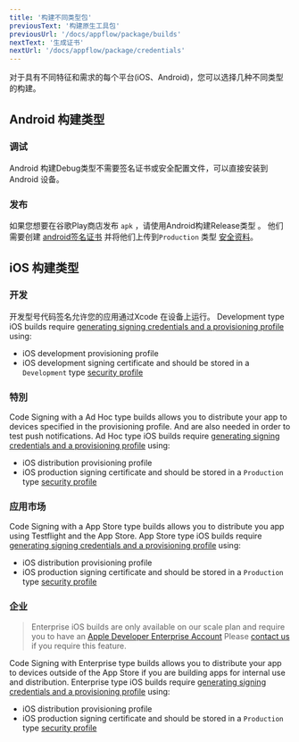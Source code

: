 ```yaml
---
title: '构建不同类型包'
previousText: '构建原生工具包'
previousUrl: '/docs/appflow/package/builds'
nextText: '生成证书'
nextUrl: '/docs/appflow/package/credentials'
---
```


对于具有不同特征和需求的每个平台(iOS、Android)，您可以选择几种不同类型的构建。

## Android 构建类型

### 调试

Android 构建Debug类型不需要签名证书或安全配置文件，可以直接安装到 Android 设备。

### 发布

如果您想要在谷歌Play商店发布 `apk` ，请使用Android构建Release类型 。 他们需要创建 [android签名证书](/docs/appflow/package/credentials#android-credentials) 并将他们上传到`Production` 类型 [安全资料](/docs/appflow/package/adding-credentials#uploading-credentials)。

## iOS 构建类型

### 开发

开发型号代码签名允许您的应用通过Xcode 在设备上运行。 Development type iOS builds require [generating signing credentials and a provisioning profile](/docs/appflow/package/credentials#android-credentials) using:

* iOS development provisioning profile
* iOS development signing certificate and should be stored in a `Development` type [security profile](/docs/appflow/package/adding-credentials#uploading-credentials)

### 特別

Code Signing with a Ad Hoc type builds allows you to distribute your app to devices specified in the provisioning profile. And are also needed in order to test push notifications. Ad Hoc type iOS builds require [generating signing credentials and a provisioning profile](/docs/appflow/package/credentials#android-credentials) using:

* iOS distribution provisioning profile
* iOS production signing certificate and should be stored in a `Production` type [security profile](/docs/appflow/package/adding-credentials#uploading-credentials)

### 应用市场

Code Signing with a App Store type builds allows you to distribute you app using Testflight and the App Store. App Store type iOS builds require [generating signing credentials and a provisioning profile](/docs/appflow/package/credentials#android-credentials) using:

* iOS distribution provisioning profile
* iOS production signing certificate and should be stored in a `Production` type [security profile](/docs/appflow/package/adding-credentials#uploading-credentials)

### 企业

<blockquote>
  <p>Enterprise iOS builds are only available on our scale plan and require you to have an
  <a href="https://developer.apple.com/programs/enterprise/" target="_blank">Apple Developer Enterprise Account</a>
  Please <a href="/sales">contact us</a> if you require this feature.</p>
</blockquote>

Code Signing with Enterprise type builds allows you to distribute your app to devices outside of the App Store if you are building apps for internal use and distribution. Enterprise type iOS builds require [generating signing credentials and a provisioning profile](/docs/appflow/package/credentials#android-credentials) using:

* iOS distribution provisioning profile
* iOS production signing certificate and should be stored in a `Production` type [security profile](/docs/appflow/package/adding-credentials#uploading-credentials)
